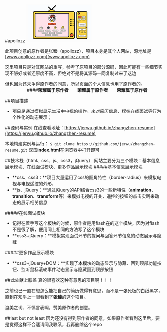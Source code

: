 #apollozz
![whole pic](https://github.com/jerwu/zhangzhen-resume/blob/gh-pages/images/small-wholePic.png)

此项目创意的原作者是张臻（apollozz），项目本身是其个人网站，源地址是[www.apollozz.com](www.apollozz.com)


这里项目只是对其网站的重写，参考了原项目的部分源码，因此可能有一些细节实现不够好或者还原度不高，但绝对不是将其源码一同复制过来了这边

但也因为还未争得原作者的同意，所以页面的个人信息也用了原作者的。
　　　　　####**荣耀属于原作者**　　**荣耀属于原作者**　　**荣耀属于原作者** 

##项目描述
* 项目是通过模拟显示生活中电视的操作，来对简历信息、模拟在线面试等行为个性化的动态展示；

##源码与实例
在线查看地址：[https://jerwu.github.io/zhangzhen-resume](https://jerwu.github.io/zhangzhen-resume)

本地构建实例与运行：
`$ git clone https://github.com/jerwu/zhangzhen-resume.git`
双击**index.html**在浏览器中打开即可

##技术栈（html、css、js、css3，jQuery）
网站主要分为三个模块：基本信息展示模块、在线面试模块、更多作品展示模块
#####基本信息展示模块
* **css、css3：**项目大量运用了css的圆角特性（border-radius）来模拟电视与电视遥控的外形，
* **js、jQuery：**通过jQuery的API结合css3的一些新特性（**animation**、**transition**、**transform**等）来模拟电视的开关，遥控的按钮的点击实践来动态的展示相关信息

#####在线面试模块
* 记得在着手写这个板块的时候，原作者是用flash在的这个模块，因为对flash不是很了解，便用同上相同的方法写了这个模块
* **css3+jQuery：**模拟实现面试环节的提问与回答环节信息的动态展示与隐藏

#####更多作品展示模块
* **css3+jQuery+DOM：**实现了本模块的动态显示与隐藏、回到顶部功能按钮、监听鼠标滚轮事件动态显示与隐藏回到顶部按钮

##此处献上膝盖
真的很喜欢这种有意思的项目啊！！！

之前也已一直在想怎么能把自己的简历做得有意思，而不是一张死板的白纸黑字，直到在知乎上一眼看到了**张臻**的这个项目。

溢美之词、不慎言表啊，赞美原作者的创意。

##last but not least
因为还没有得到原作者的同意，如果原作者看到这里后，要是觉得这样不合适请同我联系，我再删除这个repo
